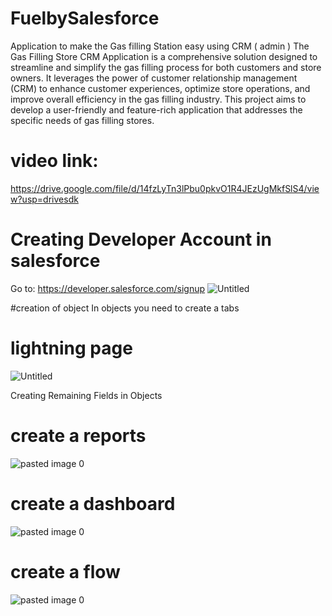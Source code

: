 # FuelbySalesforce
Application to make the Gas filling Station easy using CRM ( admin )
The Gas Filling Store CRM Application is a comprehensive solution designed to streamline and simplify the gas filling process for both customers and store owners. It leverages the power of customer relationship management (CRM) to enhance customer experiences, optimize store operations, and improve overall efficiency in the gas filling industry. This project aims to develop a user-friendly and feature-rich application that addresses the specific needs of gas filling stores.
# video link:
https://drive.google.com/file/d/14fzLyTn3lPbu0pkvO1R4JEzUgMkfSlS4/view?usp=drivesdk
# Creating Developer Account in salesforce
Go to: https://developer.salesforce.com/signup
![Untitled](https://github.com/user-attachments/assets/d78afe4c-acb4-4ea6-a238-f91969432d60)

#creation of object
In objects you need to create a tabs
# lightning page

![Untitled](https://github.com/user-attachments/assets/3c512304-7d64-41b1-a9d1-aa4f7b6ce8aa)

Creating Remaining Fields in Objects
# create a reports


![pasted image 0](https://github.com/user-attachments/assets/52a22d50-1da1-46ed-bf11-b860b5a863b5)
# create a dashboard
![pasted image 0](https://github.com/user-attachments/assets/566d16c9-c7fd-4577-a051-be4e21dd25be)
# create a flow
![pasted image 0](https://github.com/user-attachments/assets/5f728e04-7526-4591-b11a-879f45efb629)
